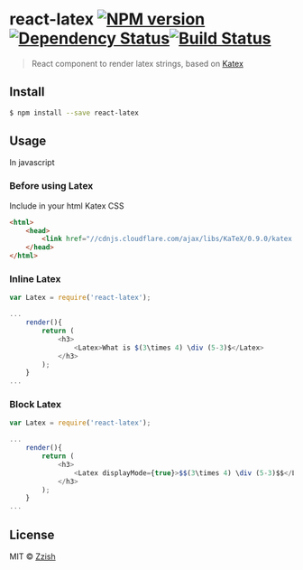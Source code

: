 # react-latex [![NPM version][npm-image]][npm-url][![Dependency Status][daviddm-image]][daviddm-url][![Build Status][travis-image]][travis-url]

> React component to render latex strings, based on [Katex](https://github.com/Khan/KaTeX)

## Install

```sh
$ npm install --save react-latex
```

## Usage

In javascript

### Before using Latex
Include in your html Katex CSS

```html
<html>
    <head>
        <link href="//cdnjs.cloudflare.com/ajax/libs/KaTeX/0.9.0/katex.min.css" rel="stylesheet">
    </head>
</html>
```

### Inline Latex

```js
var Latex = require('react-latex');

...
    render(){
        return (
            <h3>
                <Latex>What is $(3\times 4) \div (5-3)$</Latex>
            </h3>
        );
    }
...
```


### Block Latex

```js
var Latex = require('react-latex');

...
    render(){
        return (
            <h3>
                <Latex displayMode={true}>$$(3\times 4) \div (5-3)$$</Latex>
            </h3>
        );
    }
...
```



## License

MIT © [Zzish](http://www.zzish.com)

[npm-image]: https://badge.fury.io/js/react-latex.svg
[npm-url]: https://npmjs.org/package/react-latex
[travis-image]: https://travis-ci.org/zzish/react-latex.svg?branch=master
[travis-url]: https://travis-ci.org/zzish/react-latex
[daviddm-image]: https://david-dm.org/zzish/react-latex.svg?theme=shields.io
[daviddm-url]: https://david-dm.org/zzish/react-latex
